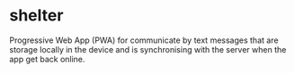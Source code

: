 # shelter
Progressive Web App (PWA) for communicate by text messages that are storage locally in the device and is synchronising with the server when the app get back online.
